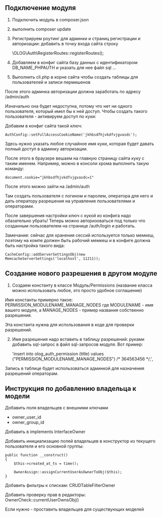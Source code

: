 ## Подключение модуля

1. Подключить модуль в composer.json

2. выполнить composer update

3. Регистрируем роутинг для админки и страниц регистрации и авторизации: добавить в точку входа сайта строку

    \OLOG\Auth\RegisterRoutes::registerRoutes();

4. Добавляем в конфиг сайта базу данных с идентификатором DB_NAME_PHPAUTH и указать для нее файл sql ...

5. Выполнить cli.php в корне сайта чтобы создать таблицы для пользователей и записи пермишенов

После этого админка авторизации должна заработать по адресу /admin/auth

Изначально она будет недоступна, потому что нет ни одного пользователя, который имел бы к ней доступ. Чтобы создать такого пользователя - активируем доступ по куки:

Добавим в конфиг сайта такой ключ:

    AuthConfig::setFullAccessCookieName('jkhbsdfhjvkdfvjgvasdc');

Здесь нужно указать любое случайное имя куки, которая будет давать полный доступ в админку авторизации.

После этого в браузере вешаем на главную страницу сайта куку с таким именем. Например, можно в консоли хрома выполнить такую команду:

    document.cookie="jkhbsdfhjvkdfvjgvasdc=1"

После этого можно зайти на /admin/auth

Там создать пользователя с логином и паролем, оператора для него и дать оператору разрешения на управление пользователями и операторами.

После завершения настройки ключ с кукой из конфига надо обазательно убрать! Теперь можно авторизоваться под только что созданным пользователем на странице /auth/login и работать.

Замечание: сейчас для хранения сессий используется только мемкеш, поэтому на компе должен быть рабочий мемкеш и в конфиге должна быть настройка такого вида:

    CacheConfig::addServerSettingsObj(new MemcacheServerSettings('localhost', 11211));

## Создание нового разрешения в другом модуле

1. Создаем константу в классе Модуль/Permissions (название класса можно использовать любое, это просто удобное соглашение)

Имя константы примерно такое: PERMISSION_MODULENAME_MANAGE_NODES где MODULENAME - имя вашего модуля, а MANAGE_NODES - пример названия собственно разрешения.

Эта константа нужна для использования в коде для проверки разрешений.

2. Имя разрешения надо вставить в таблицу разрешений: руками добавить sql-запрос в файл sql-запросов модуля. Вот пример:

    'insert into olog_auth_permission (title) values ("PERMISSION_MODULENAME_MANAGE_NODES") /* 364563456 */;',

Запись в таблице будет использоваться админкой для назначения разрешений операторам.

## Инструкция по добавлению владельца к модели

Добавить поля владельцев с внешними ключами
- owner_user_id
- owner_group_id

Добавить в implements InterfaceOwner

Добавить инициализацию полей владельцев в конструктор из текущего пользователя и его основной группы:

    public function __construct()
    {
        $this->created_at_ts = time();

        OwnerAssign::assignCurrentUserAsOwnerToObj($this);
    }


Добавить фильтры к спискам: CRUDTableFilterOwner

Добавить проверку прав в редакторы: OwnerCheck::currentUserOwnsObj()

Если нужно - проставить владельцев для существующих моделей
